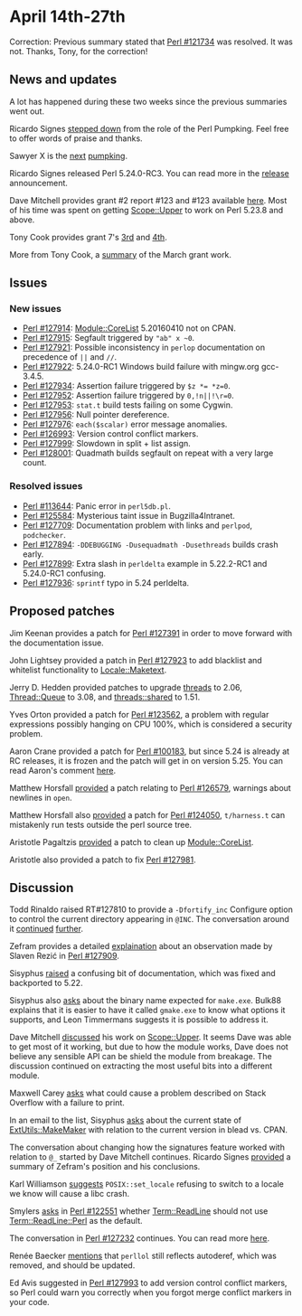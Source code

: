 # April 14th-27th

Correction: Previous summary stated that
[Perl #121734](https://rt.perl.org/Ticket/Display.html?id=121734)
was resolved. It was not. Thanks, Tony, for the correction!

## News and updates

A lot has happened during these two weeks since the previous
summaries went out.

Ricardo Signes
[stepped down](http://www.nntp.perl.org/group/perl.perl5.porters/235825)
from the role of the Perl Pumpking. Feel free to offer words of praise
and thanks.

Sawyer X is the
[next](http://www.nntp.perl.org/group/perl.perl5.porters/236010)
[pumpking](http://www.nntp.perl.org/group/perl.perl5.porters/236028).

Ricardo Signes released Perl 5.24.0-RC3. You can read more in
the
[release](http://www.nntp.perl.org/group/perl.perl5.porters/236066)
announcement.

Dave Mitchell provides grant #2 report #123 and #123 available
[here](http://www.nntp.perl.org/group/perl.perl5.porters/235889).
Most of his time was spent on getting
[Scope::Upper](https://metacpan.org/pod/Scope::Upper) to work
on Perl 5.23.8 and above.

Tony Cook provides grant 7's
[3rd](http://www.nntp.perl.org/group/perl.perl5.porters/235946)
and
[4th](http://www.nntp.perl.org/group/perl.perl5.porters/235947).

More from Tony Cook, a
[summary](http://www.nntp.perl.org/group/perl.perl5.porters/235948)
of the March grant work.

## Issues

### New issues

* [Perl #127914](https://rt.perl.org/Ticket/Display.html?id=127914):
  [Module::CoreList](https://metacpan.org/pod/Module::CoreList)
  5.20160410 not on CPAN.
* [Perl #127915](https://rt.perl.org/Ticket/Display.html?id=127915):
  Segfault triggered by `"ab" x ~0`.
* [Perl #127921](https://rt.perl.org/Ticket/Display.html?id=127921):
  Possible inconsistency in `perlop` documentation on precedence
  of `||` and `//`.
* [Perl #127922](https://rt.perl.org/Ticket/Display.html?id=127922):
  5.24.0-RC1 Windows build failure with mingw.org gcc-3.4.5.
* [Perl #127934](https://rt.perl.org/Ticket/Display.html?id=127934):
  Assertion failure triggered by `$z *= *z=0`.
* [Perl #127952](https://rt.perl.org/Ticket/Display.html?id=127952):
  Assertion failure triggered by `0,!n||!\r=0`.
* [Perl #127953](https://rt.perl.org/Ticket/Display.html?id=127953):
  `stat.t` build tests failing on some Cygwin.
* [Perl #127956](https://rt.perl.org/Ticket/Display.html?id=127956):
  Null pointer dereference.
* [Perl #127976](https://rt.perl.org/Ticket/Display.html?id=127976):
  `each($scalar)` error message anomalies.
* [Perl #126993](https://rt.perl.org/Ticket/Display.html?id=126993):
  Version control conflict markers.
* [Perl #127999](https://rt.perl.org/Ticket/Display.html?id=127999):
  Slowdown in split + list assign.
* [Perl #128001](https://rt.perl.org/Ticket/Display.html?id=128001):
  Quadmath builds segfault on repeat with a very large count.

### Resolved issues

* [Perl #113644](https://rt.perl.org/Ticket/Display.html?id=113644):
  Panic error in `perl5db.pl`.
* [Perl #125584](https://rt.perl.org/Ticket/Display.html?id=125584):
  Mysterious taint issue in Bugzilla4Intranet.
* [Perl #127709](https://rt.perl.org/Ticket/Display.html?id=127709):
  Documentation problem with links and `perlpod`, `podchecker`.
* [Perl #127894](https://rt.perl.org/Ticket/Display.html?id=127894):
  `-DDEBUGGING -Dusequadmath -Dusethreads` builds crash early.
* [Perl #127899](https://rt.perl.org/Ticket/Display.html?id=127899):
  Extra slash in `perldelta` example in 5.22.2-RC1 and 5.24.0-RC1
  confusing.
* [Perl #127936](https://rt.perl.org/Ticket/Display.html?id=127936):
  `sprintf` typo in 5.24 perldelta.

## Proposed patches

Jim Keenan provides a patch for
[Perl #127391](https://rt.perl.org/Ticket/Display.html?id=127391)
in order to move forward with the documentation issue.

John Lightsey provided a patch in
[Perl #127923](https://rt.perl.org/Ticket/Display.html?id=127923)
to add blacklist and whitelist functionality to
[Locale::Maketext](https://metacpan.org/pod/Locale::Maketext).

Jerry D. Hedden provided patches to upgrade
[threads](https://metacpan.org/pod/threads) to 2.06,
[Thread::Queue](https://metacpan.org/pod/Thread::Queue) to 3.08,
and [threads::shared](https://metacpan.org/pod/threads::shared) to
1.51.

Yves Orton provided a patch for
[Perl #123562](https://rt.perl.org/Ticket/Display.html?id=123562),
a problem with regular expressions possibly hanging on CPU 100%,
which is considered a security problem.

Aaron Crane provided a patch for
[Perl #100183](https://rt.perl.org/Ticket/Display.html?id=100183),
but since 5.24 is already at RC releases, it is frozen and the
patch will get in on version 5.25. You can read Aaron's comment
[here](http://www.nntp.perl.org/group/perl.perl5.porters/236013).

Matthew Horsfall
[provided](http://www.nntp.perl.org/group/perl.perl5.porters/236014)
a patch relating to
[Perl #126579](https://rt.perl.org/Ticket/Display.html?id=126579),
warnings about newlines in `open`.

Matthew Horsfall also
[provided](http://www.nntp.perl.org/group/perl.perl5.porters/236016)
a patch for
[Perl #124050](https://rt.perl.org/Ticket/Display.html?id=124050),
`t/harness.t` can mistakenly run tests outside the perl source tree.

Aristotle Pagaltzis
[provided](http://www.nntp.perl.org/group/perl.perl5.porters/236054)
a patch to clean up
[Module::CoreList](https://metacpan.org/pod/Module::CoreList).

Aristotle also provided a patch to fix
[Perl #127981](https://rt.perl.org/Ticket/Display.html?id=127981).

## Discussion

Todd Rinaldo raised
RT#127810
to provide a `-Dfortify_inc` Configure option to control the current
directory appearing in `@INC`. The conversation around it
[continued](http://www.nntp.perl.org/group/perl.perl5.porters/235836)
[further](http://www.nntp.perl.org/group/perl.perl5.porters/235837).

Zefram provides a detailed
[explaination](http://www.nntp.perl.org/group/perl.perl5.porters/235865)
about an observation made by Slaven Rezić in
[Perl #127909](https://rt.perl.org/Ticket/Display.html?id=127909).

Sisyphus
[raised](http://www.nntp.perl.org/group/perl.perl5.porters/235852)
a confusing bit of documentation, which was fixed and backported to
5.22.

Sisyphus also
[asks](http://www.nntp.perl.org/group/perl.perl5.porters/235824)
about the binary name expected for `make.exe`. Bulk88 explains that
it is easier to have it called `gmake.exe` to know what options it
supports, and Leon Timmermans suggests it is possible to address it.

Dave Mitchell
[discussed](http://www.nntp.perl.org/group/perl.perl5.porters/235886)
his work on [Scope::Upper](https://metacpan.org/pod/Scope::Upper).
It seems Dave was able to get most of it working, but due to how the
module works, Dave does not believe any sensible API can be shield
the module from breakage. The discussion continued on extracting the
most useful bits into a different module.

Maxwell Carey
[asks](http://www.nntp.perl.org/group/perl.perl5.porters/235923)
what could cause a problem described on Stack Overflow with a failure
to print.

In an email to the list, Sisyphus
[asks](http://www.nntp.perl.org/group/perl.perl5.porters/235951)
about the current state of
[ExtUtils::MakeMaker](https://metacpan.org/pod/ExtUtils::MakeMaker)
with relation to the current version in blead vs. CPAN.

The conversation about changing how the signatures feature worked
with relation to `@_` started by Dave Mitchell continues. Ricardo
Signes
[provided](http://www.nntp.perl.org/group/perl.perl5.porters/235997)
a summary of Zefram's position and his conclusions.

Karl Williamson
[suggests](http://www.nntp.perl.org/group/perl.perl5.porters/236004)
`POSIX::set_locale` refusing to switch to a locale we know will
cause a libc crash.

Smylers
[asks](http://www.nntp.perl.org/group/perl.perl5.porters/235967)
in
[Perl #122551](https://rt.perl.org/Ticket/Display.html?id=122551)
whether [Term::ReadLine](https://metacpan.org/pod/Term::ReadLine)
should not use
[Term::ReadLine::Perl](https://metacpan.org/pod/Term::ReadLine::Perl)
as the default.

The conversation in
[Perl #127232](https://rt.perl.org/Ticket/Display.html?id=127232)
continues. You can read more
[here](http://www.nntp.perl.org/group/perl.perl5.porters/236009).

Renée Baecker
[mentions](http://www.nntp.perl.org/group/perl.perl5.porters/236046)
that `perllol` still reflects autoderef, which was removed, and
should be updated.

Ed Avis suggested in
[Perl #127993](https://rt.perl.org/Ticket/Display.html?id=127993)
to add version control conflict markers, so Perl could warn you
correctly when you forgot merge conflict markers in your code.
